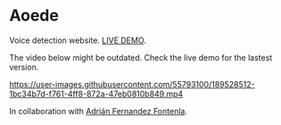 # Aoede
Voice detection website. [LIVE DEMO](https://aoede.anunezmartinez.com/).

The video below might be outdated. Check the live demo for the lastest version.

https://user-images.githubusercontent.com/55793100/189528512-1bc34b7d-f761-4ff8-872a-47eb0810b849.mp4

In collaboration with [Adrián Fernandez Fontenla](https://github.com/afernandezfontenla).

